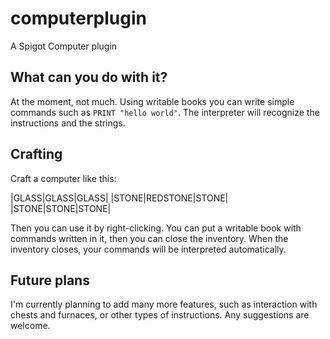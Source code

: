 # computerplugin
A Spigot Computer plugin

## What can you do with it?
At the moment, not much. Using writable books you can write simple commands such as ```PRINT "hello world"```. The interpreter will recognize the instructions and the strings.

## Crafting
Craft a computer like this:

|GLASS|GLASS|GLASS|
|STONE|REDSTONE|STONE|
|STONE|STONE|STONE|

Then you can use it by right-clicking. You can put a writable book with commands written in it, then you can close the inventory. When the inventory closes, your commands will be interpreted automatically.

## Future plans

I'm currently planning to add many more features, such as interaction with chests and furnaces, or other types of instructions. Any suggestions are welcome.
